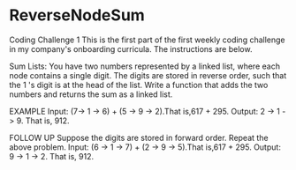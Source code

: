 # ReverseNodeSum
Coding Challenge 1
This is the first part of the first weekly coding challenge in my company's onboarding curricula. The instructions are below.

Sum Lists: You have two numbers represented by a linked list, where each node contains a single
digit. The digits are stored in reverse order, such that the 1 's digit is at the head of the list. Write a
function that adds the two numbers and returns the sum as a linked list.

EXAMPLE
Input: (7-> 1 -> 6) + (5 -> 9 -> 2).That is,617 + 295.
Output: 2 -> 1 -> 9. That is, 912.

FOLLOW UP
Suppose the digits are stored in forward order. Repeat the above problem.
Input: (6 -> 1 -> 7) + (2 -> 9 -> 5).That is,617 + 295.
Output: 9 -> 1 -> 2. That is, 912.
